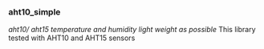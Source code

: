 ### aht10_simple

*aht10/ aht15 temperature and humidity light weight as possible*
This library tested with AHT10 and AHT15 sensors
